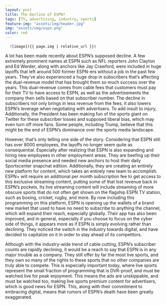 ```yaml
---
layout: post
title: The Decline of ESPN?
tags: [TV, advertising, industry, sports]
feature-img: "assets/img/header.jpg"
img: "assets/img/espn.png"
color: red
---
```


      ![image]({{ page.img | relative_url }})


A lot has been made recently about ESPN’s supposed decline. A few extremely prominent names at ESPN such as NFL reporters John Clayton and Ed Werder, along with anchors like Jay Crawford, were included in huge layoffs that left around 500 former ESPN-ers without a job in the past few years. They’ve also experienced a huge drop in subscribers that’s affecting the dual-revenue model that has brought them so much success over the years. This dual-revenue comes from cable fees that customers must pay for their TV to have access to ESPN, as well as the advertisements the company then sells based on that subscriber number. The decline in subscribers not only brings in less revenue from the fees, it also lowers ESPN’s leverage when negotiating with advertisers. To add insult to injury, Additionally, the President has been making fun of the sports giant on Twitter for these subscriber losses and supposed liberal bias, which may even turn off more fans. Some people, including Trump, believe that this might be the end of ESPN’s dominance over the sports media landscape. </br>

However, that’s only telling one side of the story. Considering that ESPN still has over 8000 employees, the layoffs no longer seem quite as consequential. Especially after realizing that ESPN is also expanding and hiring new employees in other employment areas. They are beefing up their social media presence and needed new anchors to host their daily Sportscenter snapchat edition. Additionally, they are creating an entirely new platform for content, which takes an entirely new team to accomplish. ESPN+ will require an additional per month subscription fee to get access to this exclusive streaming content, putting some of that lost revenue back in ESPN’s pockets. Its live streaming content will include streaming of more obscure sports that do not often get shown on the flagship ESPN TV station, such as boxing, cricket, rugby, and more. By now including this programming on this platform, ESPN is opening up the wallets of a brand new market that used to have no need to subscribe to anything the channel, which will expand their reach, especially globally. Their app has also been improved, and in general, especially if you choose to focus on the cyber side of things, it appears more as if ESPN is simply evolving rather than declining. They noticed the switch in the industry towards digital, and have decided to capitalize on it in order to stay ahead of its competitors. </br>

Although with the industry-wide trend of cable cutting, ESPN’s subscriber counts are rapidly declining, it would be a reach to say that ESPN is in any major trouble as a company. They still offer by far the most live sports, and they own so many of the rights to these sports that no other companies are truly able to compete. This is especially important today, where live sports represent the small fraction of programming that is DVR-proof, and must be watched live for peak enjoyment. This means the ads are unskippable, and must be watched too, making live sports premium content for advertisers, which is good news for ESPN. This, along with their commitment to embracing digital, means that rumors of ESPN’s death have been greatly exaggerated.


